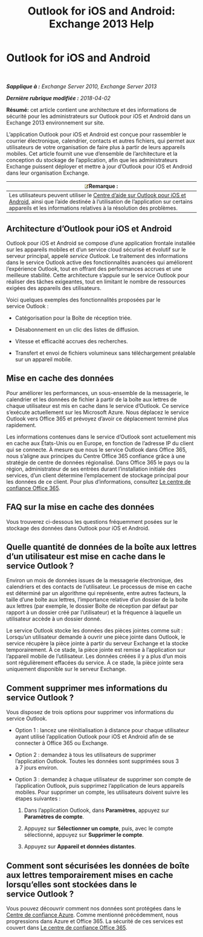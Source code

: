 ﻿---
title: 'Outlook for iOS and Android: Exchange 2013 Help'
TOCTitle: Outlook for iOS and Android
ms:assetid: 3a66817c-30da-4965-a6db-2955b5365b0f
ms:mtpsurl: https://technet.microsoft.com/fr-fr/library/Mt465744(v=EXCHG.150)
ms:contentKeyID: 70061277
ms.date: 05/23/2018
mtps_version: v=EXCHG.150
ms.translationtype: MT
---

# Outlook for iOS and Android

 

_**Sapplique à :** Exchange Server 2010, Exchange Server 2013_

_**Dernière rubrique modifiée :** 2018-04-02_

**Résumé:**  cet article contient une architecture et des informations de sécurité pour les administrateurs sur Outlook pour iOS et Android dans un Exchange 2013 environnement sur site.

L’application Outlook pour iOS et Android est conçue pour rassembler le courrier électronique, calendrier, contacts et autres fichiers, qui permet aux utilisateurs de votre organisation de faire plus à partir de leurs appareils mobiles. Cet article fournit une vue d’ensemble de l’architecture et la conception du stockage de l’application, afin que les administrateurs Exchange puissent déployer et mettre à jour d’Outlook pour iOS et Android dans leur organisation Exchange.

<table>
<thead>
<tr class="header">
<th><img src="images/JJ159664.note(EXCHG.150).gif" title="Remarque" alt="Remarque" />Remarque :</th>
</tr>
</thead>
<tbody>
<tr class="odd">
<td>Les utilisateurs peuvent utiliser le <a href="https://support.office.com/fr-fr/article/outlook-for-ios-and-android-help-center-cd84214e-a5ac-4e95-9ea3-e07f78d0cde6">Centre d’aide sur Outlook pour iOS et Android</a>, ainsi que l’aide destinée à l’utilisation de l’application sur certains appareils et les informations relatives à la résolution des problèmes.</td>
</tr>
</tbody>
</table>


## Architecture d’Outlook pour iOS et Android

Outlook pour iOS et Android se compose d’une application frontale installée sur les appareils mobiles et d’un service cloud sécurisé et évolutif sur le serveur principal, appelé *service Outlook*. Le traitement des informations dans le service Outlook active des fonctionnalités avancées qui améliorent l’expérience Outlook, tout en offrant des performances accrues et une meilleure stabilité. Cette architecture s’appuie sur le service Outlook pour réaliser des tâches exigeantes, tout en limitant le nombre de ressources exigées des appareils des utilisateurs.

Voici quelques exemples des fonctionnalités proposées par le service Outlook :

  - Catégorisation pour la Boîte de réception triée.

  - Désabonnement en un clic des listes de diffusion.

  - Vitesse et efficacité accrues des recherches.

  - Transfert et envoi de fichiers volumineux sans téléchargement préalable sur un appareil mobile.

## Mise en cache des données

Pour améliorer les performances, un sous-ensemble de la messagerie, le calendrier et les données de fichier à partir de la boîte aux lettres de chaque utilisateur est mis en cache dans le service d’Outlook. Ce service s’exécute actuellement sur les Microsoft Azure. Nous déplacez le service Outlook vers Office 365 et prévoyez d’avoir ce déplacement terminé plus rapidement.

Les informations contenues dans le service d’Outlook sont actuellement mis en cache aux États-Unis ou en Europe, en fonction de l’adresse IP du client qui se connecte. À mesure que nous le service Outlook dans Office 365, nous s’aligne aux principes du Centre Office 365 confiance grâce à une stratégie de centre de données régionalisé. Dans Office 365 le pays ou la région, administrateur de ses entrées durant l’installation initiale des services, d’un client détermine l’emplacement de stockage principal pour les données de ce client. Pour plus d’informations, consultez [Le centre de confiance Office 365](https://go.microsoft.com/fwlink/p/?linkid=525776).

## FAQ sur la mise en cache des données

Vous trouverez ci-dessous les questions fréquemment posées sur le stockage des données dans Outlook pour iOS et Android.

## Quelle quantité de données de la boîte aux lettres d’un utilisateur est mise en cache dans le service Outlook ?

Environ un mois de données issues de la messagerie électronique, des calendriers et des contacts de l’utilisateur. Le processus de mise en cache est déterminé par un algorithme qui représente, entre autres facteurs, la taille d’une boîte aux lettres, l’importance relative d’un dossier de la boîte aux lettres (par exemple, le dossier Boîte de réception par défaut par rapport à un dossier créé par l’utilisateur) et la fréquence à laquelle un utilisateur accède à un dossier donné.

Le service Outlook stocke les données des pièces jointes comme suit : Lorsqu’un utilisateur demande à ouvrir une pièce jointe dans Outlook, le service récupère la pièce jointe à partir du serveur Exchange et la stocke temporairement. À ce stade, la pièce jointe est remise à l’application sur l’appareil mobile de l’utilisateur. Les données créées il y a plus d’un mois sont régulièrement effacées du service. À ce stade, la pièce jointe sera uniquement disponible sur le serveur Exchange.

## Comment supprimer mes informations du service Outlook ?

Vous disposez de trois options pour supprimer vos informations du service Outlook.

  - Option 1 : lancez une réinitialisation à distance pour chaque utilisateur ayant utilisé l’application Outlook pour iOS et Android afin de se connecter à Office 365 ou Exchange.

  - Option 2 : demandez à tous les utilisateurs de supprimer l’application Outlook. Toutes les données sont supprimées sous 3 à 7 jours environ.

  - Option 3 : demandez à chaque utilisateur de supprimer son compte de l’application Outlook, puis supprimez l’application de leurs appareils mobiles. Pour supprimer un compte, les utilisateurs doivent suivre les étapes suivantes :
    
    1.  Dans l’application Outlook, dans **Paramètres**, appuyez sur **Paramètres de compte**.
    
    2.  Appuyez sur **Sélectionner un compte**, puis, avec le compte sélectionné, appuyez sur **Supprimer le compte**.
    
    3.  Appuyez sur **Appareil et données distantes**.

## Comment sont sécurisées les données de boîte aux lettres temporairement mises en cache lorsqu’elles sont stockées dans le service Outlook ?

Vous pouvez découvrir comment nos données sont protégées dans le [Centre de confiance Azure](https://azure.microsoft.com/support/trust-center/). Comme mentionné précédemment, nous progressions dans Azure et Office 365. La sécurité de ces services est couvert dans [Le centre de confiance Office 365](https://go.microsoft.com/fwlink/p/?linkid=525776).

